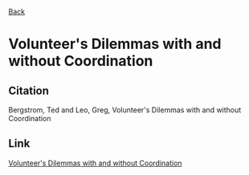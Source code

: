 [Back](../index.html) 
 
# Volunteer's Dilemmas with and without Coordination

## Citation 

Bergstrom, Ted and Leo, Greg, Volunteer's Dilemmas with and without Coordination

## Link 

[Volunteer's Dilemmas with and without Coordination](../files/Papers/WP_Volunteers_Dilemmas.pdf)
